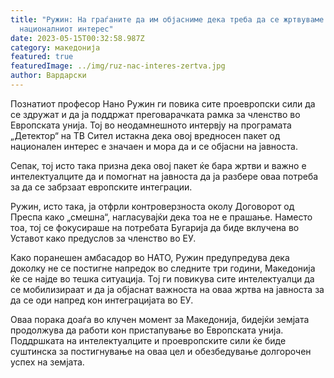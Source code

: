 ```yaml
---
title: "Ружин: На граѓаните да им објасниме дека треба да се жртвуваме за
  националниот интерес"
date: 2023-05-15T00:32:58.987Z
category: македонија
featured: true
featuredImage: ../img/ruz-nac-interes-zertva.jpg
author: Вардарски
---
```

Познатиот професор Нано Ружин ги повика сите проевропски сили да се здружат и да ја поддржат преговарачката рамка за членство во Европската унија. Тој во неодамнешното интервју на програмата „Детектор“ на ТВ Сител истакна дека овој вредносен пакет од национален интерес е значаен и мора да и се објасни на јавноста.

Сепак, тој исто така призна дека овој пакет ќе бара жртви и важно е интелектуалците да и помогнат на јавноста да ја разбере оваа потреба за да се забрзаат европските интеграции.

Ружин, исто така, ја отфрли контроверзноста околу Договорот од Преспа како „смешна“, нагласувајќи дека тоа не е прашање. Наместо тоа, тој се фокусираше на потребата Бугарија да биде вклучена во Уставот како предуслов за членство во ЕУ.

Како поранешен амбасадор во НАТО, Ружин предупредува дека доколку не се постигне напредок во следните три години, Македонија ќе се најде во тешка ситуација. Тој ги повикува сите интелектуалци да се мобилизираат и да ја објаснат важноста на оваа жртва на јавноста за да се оди напред кон интеграцијата во ЕУ.

Оваа порака доаѓа во клучен момент за Македонија, бидејќи земјата продолжува да работи кон пристапување во Европската унија. Поддршката на интелектуалците и проевропските сили ќе биде суштинска за постигнување на оваа цел и обезбедување долгорочен успех на земјата.